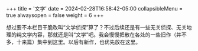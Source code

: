 +++
title = '文学'
date = 2024-02-28T16:58:42-05:00
collapsibleMenu = true
alwaysopen = false
weight = 6
+++

想过要不本栏目干脆改叫“文学侦探”算了？不过后续还是有一些无关侦探、无关地理的纯文学内容，那就还是叫“文学”吧。我会慢慢把散在各处的一些旧作（并不多，十来篇）集中到这里。以后有新作，也优先放在这里。